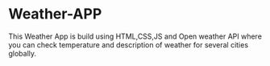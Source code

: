# Weather-APP
This Weather App  is build using HTML,CSS,JS and Open weather API where you can check temperature and description of weather for several cities globally.
